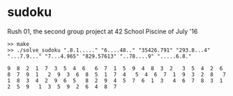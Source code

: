 # sudoku
Rush 01, the second group project at 42 School Piscine of July '16

`>> make`  
`>> ./solve_sudoku ".8.1....." "6....48.." "35426.791" "293.8...4" "...7.9..." "7...4.965" "829.57613" "..78....9" ".....6.8."`  
  
 `9  8  2  1  7  3  5  4  6  
 6  7  1  5  9  4  8  3  2  
 3  5  4  2  6  8  7  9  1  
 2  9  3  6  8  5  1  7  4  
 5  4  6  7  1  9  3  2  8  
 7  1  8  3  4  2  9  6  5  
 8  2  9  4  5  7  6  1  3  
 4  6  7  8  3  1  2  5  9  
 1  3  5  9  2  6  4  8  7  `
